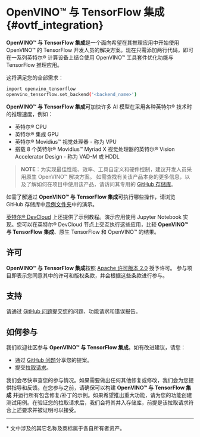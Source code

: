 # OpenVINO™ 与 TensorFlow 集成{#ovtf_integration}

**OpenVINO™ 与 TensorFlow 集成**是一个面向希望在其推理应用中开始使用 OpenVINO™ 的 TensorFlow 开发人员的解决方案。现在只需添加两行代码，即可在一系列英特尔® 计算设备上结合使用 OpenVINO™ 工具套件优化功能与 TensorFlow 推理应用。

这将满足您的全部需求：
```bash
import openvino_tensorflow
openvino_tensorflow.set_backend('<backend_name>')
```

**OpenVINO™ 与 TensorFlow 集成**可加快许多 AI 模型在采用各种英特尔® 技术时的推理速度，例如：
- 英特尔® CPU
- 英特尔® 集成 GPU
- 英特尔® Movidius™ 视觉处理器 - 称为 VPU
- 搭载 8 个英特尔® Movidius™ Myriad X 视觉处理器的英特尔® Vision Accelerator Design - 称为 VAD-M 或 HDDL

> **NOTE**：为实现最佳性能、效率、工具自定义和硬件控制，建议开发人员采用原生 OpenVINO™ 解决方案。
> 如需查找有关该产品本身的更多信息，以及了解如何在项目中使用该产品，请访问其专用的 [GitHub 存储库](https://github.com/openvinotoolkit/openvino_tensorflow/tree/master/docs)。


如需了解通过 **OpenVINO™ 与 TensorFlow 集成**可执行哪些操作，请浏览 GitHub 存储库中[示例文件夹](https://github.com/openvinotoolkit/openvino_tensorflow/tree/master/examples)中的演示。

[英特尔® DevCloud](https://www.intel.com/content/www/us/en/developer/tools/devcloud/edge/build/ovtfoverview.html) 上还提供了示例教程。演示应用使用 Jupyter Notebook 实现。您可以在英特尔® DevCloud 节点上交互执行这些应用，比较 **OpenVINO™ 与 TensorFlow 集成**、原生 TensorFlow 和 OpenVINO™ 的结果。

## 许可
**OpenVINO™ 与 TensorFlow 集成**按照 [Apache 许可版本 2.0](https://github.com/openvinotoolkit/openvino_tensorflow/blob/master/LICENSE) 授予许可。
参与项目即表示您同意其中的许可和版权条款，并会根据这些条款进行参与。

## 支持

请通过 [GitHub 问题](https://github.com/openvinotoolkit/openvino_tensorflow/issues)提交您的问题、功能请求和错误报告。

## 如何参与

我们欢迎社区参与 **OpenVINO™ 与 TensorFlow 集成**。如有改进建议，请您：

* 通过 [GitHub 问题](https://github.com/openvinotoolkit/openvino_tensorflow/issues)分享您的提案。
* 提交[拉取请求](https://github.com/openvinotoolkit/openvino_tensorflow/pulls)。

我们会尽快审查您的参与情况。如果需要做出任何其他修复或修改，我们会为您提供指导和反馈。在您参与之前，请确保可以构建 **OpenVINO™ 与 TensorFlow 集成** 并运行所有包含修复/补丁的示例。如果希望推出重大功能，请为您的功能创建测试用例。在验证您的拉取请求后，我们会将其并入存储库，前提是该拉取请求符合上述要求并被证明可以接受。

---
\* 文中涉及的其它名称及商标属于各自所有者资产。
